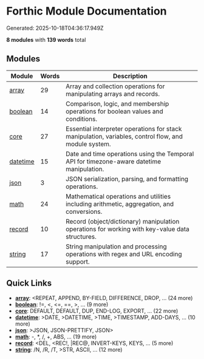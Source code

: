 # Forthic Module Documentation

Generated: 2025-10-18T04:36:17.949Z

**8 modules** with **139 words** total

## Modules

| Module | Words | Description |
|--------|-------|-------------|
| [array](./modules/array.md) | 29 | Array and collection operations for manipulating arrays and records. |
| [boolean](./modules/boolean.md) | 14 | Comparison, logic, and membership operations for boolean values and conditions. |
| [core](./modules/core.md) | 27 | Essential interpreter operations for stack manipulation, variables, control flow, and module system. |
| [datetime](./modules/datetime.md) | 15 | Date and time operations using the Temporal API for timezone-aware datetime manipulation. |
| [json](./modules/json.md) | 3 | JSON serialization, parsing, and formatting operations. |
| [math](./modules/math.md) | 24 | Mathematical operations and utilities including arithmetic, aggregation, and conversions. |
| [record](./modules/record.md) | 10 | Record (object/dictionary) manipulation operations for working with key-value data structures. |
| [string](./modules/string.md) | 17 | String manipulation and processing operations with regex and URL encoding support. |

## Quick Links

- **[array](./modules/array.md)**: <REPEAT, APPEND, BY-FIELD, DIFFERENCE, DROP, ... (24 more)
- **[boolean](./modules/boolean.md)**: !=, <, <=, ==, >, ... (9 more)
- **[core](./modules/core.md)**: DEFAULT, DEFAULT, DUP, END-LOG, EXPORT, ... (22 more)
- **[datetime](./modules/datetime.md)**: >DATE, >DATETIME, >TIME, >TIMESTAMP, ADD-DAYS, ... (10 more)
- **[json](./modules/json.md)**: >JSON, JSON-PRETTIFY, JSON>
- **[math](./modules/math.md)**: -, *, /, +, ABS, ... (19 more)
- **[record](./modules/record.md)**: <DEL, <REC!, |REC@, INVERT-KEYS, KEYS, ... (5 more)
- **[string](./modules/string.md)**: /N, /R, /T, >STR, ASCII, ... (12 more)
